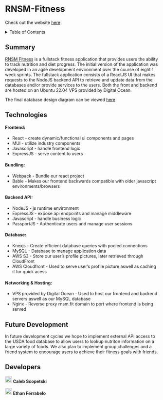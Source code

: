 # RNSM-Fitness
Check out the website [here][website]
<details>
  <summary>Table of Contents</summary>
  <ol>
    <li><a href="#summary">Summary</a></li>
    <li><a href="#technologies">Technologies</a></li>
    <li><a href="#future-development">Future Development</a></li>
    <li><a href="#developers">Developers</a></li>
  </ol>
</details>

## Summary
[RNSM Fitness][website] is a fullstack fitness application that provides users the ability to track nutrition and diet progress. The initial version of the application was developed in an agile development environment over the course of eight 1 week sprints. The fullstack application consists of a ReactJS UI that makes requests to the NodeJS backend API to retrieve and update data from the databases and/or provide services to the users. Both the front and backend are hosted on an Ubuntu 22.04 VPS provided by Digital Ocean. 

The final database design diagram can be viewed [here][final-db-diagram]

## Technologies
#### Frontend: 
<ul>
  <li>React - create dynamic/functional ui components and pages</li>
  <li>MUI - utilize industry components</li>
  <li>Javascript - handle frontend logic</li>
  <li>ExpressJS -  serve content to users</li>
</ul>

#### Bundling:
<ul>
  <li>Webpack - Bundle our react project</li>
  <li>Bable - Makes our frontend backwards compatible with older javascript environments/browsers</li>
</ul>

#### Backend API:
<ul>
  <li>NodeJS - js runtime environment</li>
  <li>ExpressJS - expose api endpoints and manage middleware</li>
  <li>Javascript - handle business logic</li>
  <li>PassportJS - Authenticate users and manage user sessions</li>
</ul>

#### Database:
<ul>
  <li>Knexjs - Create efficient database queries with pooled connections</li>
  <li>MySQL - Database to manage application data</li>
  <li>AWS S3 - Store our user’s profile pictures, later retrieved through CloudFront</li>
  <li>AWS Cloudfront - Used to serve user’s profile picture aswell as caching it for quick acess</li>
</ul>

#### Networking & Hosting:
<ul>
  <li>VPS provided by Digital Ocean - Used to host our frontend and backend servers aswell as our MySQL database</li>
  <li>Nginx - Reverse proxy rnsm.fit domain to port where frontend is being served</li>
</ul>

## Future Development
In future development cycles we hope to implement external API access to the USDA food database to allow users to lookup nutriton information on a large variety of foods. We also plan to implement group challenges and a friend system to encourage users to achieve their fitness goals with friends.

## Developers
[<img width="22px" src="https://cdn-icons-png.flaticon.com/512/270/270798.png" />][calebgithub]
**Caleb Scopetski**

[<img width="22px" src="https://cdn-icons-png.flaticon.com/512/270/270798.png" />][ethangithub]
**Ethan Ferrabelo**

[website]: https://rnsm.fit
[ethangithub]: https://github.com/eferrabelo1114
[calebgithub]: https://github.com/cscopetski
[final-db-diagram]: https://viewer.diagrams.net/?tags=%7B%7D&highlight=0000ff&layers=1&nav=1&title=Sprint%209%20ERD.drawio#R7V1be9o4E%2F41uYTHlnzSZdOku9tNt%2F3a3ba7NzxOcMD7OZgak0N%2F%2FdqJBbakEMUYzShtbgLCgJmZdzRnHdHXV7e%2FFPFy%2Fi6fJtkRcaa3R%2FTkiBDP97zqX71y97BCAtKszIp0%2BrDmbhc%2Bpd%2BTZtFpVtfpNFl1LizzPCvTZXfxIl8skouysxYXRX7Tvewyz7rfuoxnibTw6SLO5NUv6bScP6xGvrNd%2FzVJZ3P%2Bza7TvHIV84ubhdU8nuY3rSV6ekRfF3lePjy6un2dZDX1OF0e3vfmkVc3N1Yki1LnDez9v1%2B%2Fvnkf%2F5bdvi2%2BfD5l8afVqPmUVXnHf3AyrX5%2F83SRL6p%2Fx0W%2BXkyT%2BmOc6llelPN8li%2Fi7CzPl9WiWy3%2Bm5TlXcO9eF3m1dK8vMqaV5PbtPzavL1%2B%2FHfr8clt%2B8kdf7Ioi7uv%2FO31k7%2FbT7Zvun%2B2fdf0Vc3z7a1XK2%2FSLGtel0nGf3%2B%2BLi6SHXQKG9GLi1lS7riuvqq%2BsKZi6xsajvyS5FdJdcPVBUWSxWV63ZWyuBHW2ea6LT%2BrBw1Ln8Fe8pO9w7KXomIvxc5eZ8yo32axMw4J25PN91d%2FSIq0ImJSmOO9h4r3nsR7WEb7diE5wsVNHw7JY%2BL30NUthvfk8ariUcmvyJfJgq8ZlQMWoZKDAFAOwqfkQEMt95ATJHIQDC0HzVs%2F5Gl1z8RpXKIRbdyBxiEKuKPDP%2BLhTpt3CdK0uY3%2BAtbQ4zrO1s1P%2BGtVbaKi1N3M0zL5tIzvaXtT%2BXZdAYqzdFbx6eSi4ke9BT%2FOoOukKJPbnRTlr0Zdyvhh8%2Fxm63dtvKt5y%2BfynMeZsBcYI6NgdDtg1NTJzhGKXZdpoixEpWyZhIVlvFrd5MVUZnyWpctVTTIAZBBBZYADg%2BssAGS4T%2BBCc496Fm7648LlISvjwFDvPqKODRyzuw%2BnRwtyyVWcZrjxRsHxZjaO09mJ7MIb%2FYk3FT1aeLtMi1W5iK8S1JgLXXDMyQEWLJjDZfu5vpXGH7%2FtFjSy2AZk%2BODIMBuksNkvcnXDDwEycMhhgka0MEODReDQsC1kwKN%2BMOjQDRtgQ4ccOLixAB0eNDqI2bDBFhE2JrKIbugAGTiI7OLHF9XXpuXdJEuuE2S%2BvuihuQ48TIhEwXTIiORlvig55rxhqDjaUKghowdPRdn1vSiSuEymkxiZoh5Rt07CdugH7v%2FycocW%2FdbLKUr6BYLsBeC0M5vOf058XGkEwm1ygeYmh2yPCyRszCqSKPKoMLjgGVQHHAihUSBYbvFFmmDAZvFFMhryOJtg9IkQWnuyM1mXpA9HtWm8mt%2BDyx2GhEIBCyVk7APTkN9Si4bT%2FByX5IWCkQKumylg7b9urKpbSgammSmxUzPz%2B277QHGWF2kyqTU0LoBQr4uQCNyMp3J9%2FYCmCotIFxKRrr3iuEE3hutET0JDUTL%2FZPK%2B%2BvrhyuypZymGZD%2F4%2BN1HXNARIr0ReIqQwjnAffMgcGkQqusEY0OG7AUfv%2FsNNzIYODIs8IiRNOVxq%2F7pziw2NC7U1Vyi6%2BN5ZMwctv0Lu5%2F48Aul4i65SozWTTg0iljgURb4UdD5GsLCscOIzxiJiOP7pPstBy4ho2ZT2s7zxbUypYjXVeZhSPYUW6AmQy5hBxdlj9WZ%2F7aY%2BdVSRHpKsF8Zoc6jEuw5XvUymAQzOGPEshCkp6tykZkinhwAeog%2BIvRzRwRdDNIzHAqyOkzvaQeDBm8p3I%2FJcjDoJE6zu8lZPpPYD4ALJpQQhA50WNkzPF%2BhAwvdRG6rgA82SOrpBni4IGLBhRzgwRskdR2pOQkcJYZnF%2FRBCZI8gqcb6cEGETnSwyFSJKt1Vq6QocTFhxLIuI%2F2XkKw7CW6pRDYgCKXQiyLvEzSBU6ghGJ%2FIjxOzDrr%2FXCCAyS%2BrrOODCS%2B7KxzkOAzuAJ0CPGtcNZDJN46jzVaBxLZW7%2BMS5y7iOSUhOATSnxI192uNJtvqd%2Fuy357jRB8W4jkjSCAB6TPrruHIIGHpT67r%2FLZi3OcO4hoZSFAiAV1GqK%2FDggSS%2F11X%2FbX70GCbxMRPXUECDHsqbfx0a9%2BvAWXpxHSTCIdCiEB2CS4%2FebRGmrZP1BRZp8CUS0ef8tHZ2%2F%2FOb87mX%2BZ%2F%2FmZpcUpjUa6LB5eCaqrcgIm6Azel%2FpEec9QhTdc5ttTZGLZ8ljN42X9sJjnV%2Bfr6taOl626q2a1VYoFoX59oceYqkbNEIX6DQ6lfgMCaKBoJxSQ5BMC3bmAyOyTQB5i0NQ1oTTjN40HPFgKXsIRmJ3iN4SRAteIEOhO8sOGEnmUXz2oYkBsHGBkiusKYIGvdwrkkAHaKkqGT9XIM%2FN%2BTeKsnE8%2BFPllmsnyiGDcESPQbmQA2F%2FQU0MDjswLLB2Zx%2B%2F7kZzvpKjuIcelYcR%2BZPj5eeFuZ3yLitPt6pC%2Bee8K7IFjKSHRBAEuDIS7E%2FeG2fcMZ0zJvj6OoQGWD6%2F31LEVsRcw4hrOUGyFE%2BQFxFZcYTRKqFK0RmMrIeDBito2ydhxhDEQnkZ8u3z%2BHIg9UGvpzIdQ1RLQpIWsMFXAhwuFgAca9rDp4TKnoaXDH0I5VsCrb6xACPio%2BBBzgcHBpH3w0zb1rDMmmgqHPmVRrivAOjwX4UjEELCyAAgYnAkvHRj8d1owlZviA0YEWfr%2FVM4XfCaFNziG9mMW2cmsQ4V7XsRItEg3X4%2FMKo7kfH26SMsU6TTkkRB5gc8GRYpTByoCIqtzqPgsTk%2Bi8JuDnAXnxxnX1SJJOSnz%2FycLZJQMXImUnmp8pW%2BUlLJzqyLlJLldpvfOLjaqRp4eVZlRqpr2eInNY4Yi3UxvhGvMUGQ4n99k4188l31cXJbz%2BR%2B4hvxYa0hJCEA2FyapQR%2FcxNl822HGittcpst0XT02%2BMRXXZZeXq%2F%2FvCTvkq%2Bf4iyKZ6%2Fo55Ns5MocxZcvxOLbqZispCoyHhuOvfwYPB48H7CXamZydPL0Kk6zyet5vFAcyoNkTwvADwtkVswkwdIty4juNocrosnvuwWP5B4elfiml%2BnFvSdsoWscqJLBRl1jZsG4EjwzfZhuWRE2%2FMjBzcfwgww0iiidEjRGo3QMsMbIPotMt84IG2bkUKytda4jL5BRpKrUM1rrygxHZe1Gke6ckwjMeT27eft5%2FfbdzKFfbn97%2F37y%2FTW5HMmGmzMeq232s%2Fg8yZ4AQy3z1XaVvWpeuEqn04f0dbJKv8fn959XU3pZ15Hc%2Fxj%2F%2BMg%2FUdJ%2Bp1Re5ItFclE2H3m0Oc9JH3XO2I14v%2BqexTOboUD8LfnlJQ91Dlwnw%2BQCspek9nyVx2pW7ckB7EVyM7m3x5AZX6EbifQLVVNID2V8KTWKXOiAR6O4Q%2BmOCvC16DqbP7e7edMBqKsONhqqgDzQBttns9falJXEUkRT1EQ1VHysUnibwsfh28PUNDE8t%2BnHECBDvYUjz5cFSNTkhxYgYkaAFIzudaaHGadgL%2FHhH4gkoWX4WDx7CjX2YvLwBzjqMvmPk9L%2FfT5581e4yoov3vn%2F1rPJ5nYOUmvQUc5hL18eEz%2BVBBz%2BbNm9QCs78m%2FyfCrxGMJNoVTetFyTmUklwTB32WHTcfgHwe%2B6bQt67cShVZHJoVVK2gUH3B6sxgL%2BUXi7btuC9jpxViQ8FhSzwJHSbsQURQwUequVI6pY9bCKfj6Dpp8rK2Nj55Rj7hBUE0u3QxAuE7fzvi3VMr7JNjc1Ac1WfViOEl2THhtK7LHplSgxOX9pZ6jaBjUTCLN5EEQNXHvmtyjIp%2Br0NEq%2Bza9otcHLQar%2BZDvAOO6RJ%2Fd0b04%2FgSOkofH1B3K%2F%2B4QC%2Bm92RGES7gqiItnriCGDptUHQTqDI0fO2HH3PRkpUU6WPNSMWG3%2B4xoLvPO2X0CpVyAVKpk8JkedjzN7AEg%2Fd0HoTALMioV2qlDZ2l3EV0MeADKEheGLhtqmIg3MvqDEKDqs6U5XS5liVoMN4JDjspfonBjqi9gAD2fzGxCGQGMbRUUkyoF7z57ZQHZPrUKp1w3TOWRfd0dlA%2FfXN1SRg7RA31A5B7lKiut0MZusalbigo8nwQc8wu1Z19cItiVz5pmHyCOVu24kuUCb6TCGKnc9syVPQyRInnMu89A1T3YGjTxFGjHO8iJNsNknitbxkQuea%2FdMFz8bnqS8p3ePK0Lmy5Z4c3gcMlknjmBMbI42MiHop8X3D2vv%2FOPx9e%2FzPz%2B%2Fd%2FPZHzf8THJzweWwr7du9pQxJbGIjA8zAWS1NUHdrjhtnOQnLAl56n9AxiFl27%2FOx%2FohGfMxC8MfA7CL0C8g5E0duIC3krSGJgnZ1vinpJViP1ReN3hxjBqmoTCO3SNk7GshfihcGk43%2FxDCY6jrOBSOK%2FEC08IDF7ZA3DG6l%2Bjw%2Fd%2B8Hf4tH529%2Fef87mT%2BpbodlhanNBq5BIzDqEcF6fJYfYIJWFfwrttuz%2FXGc3o9E%2FwryjY6DszBsqdrxHWEWDcN4clnT9OI6zxunsG593JoBHul5fYcNS6GGOhoKE5iXZmQmlqKQMmu3QTJ3sZvuwWWabK6KNIlvjnFkaBsCAvBQWJqqJB1mSU1tVwrQaKq3b%2FAhg7R2aUUfgshhr0j0yml%2FXYCfiESV1bmFSq3Ndy3HF%2BLo2onX2YoaA5EOLA4EKsphstU7CLHC8hU%2BIFASabQmIdKVShpayrarFG116PQuD%2FEFCUnu7Jkh4ZYEHVTWBLDDw0xwLkHPYxKIzNpdOVGTVCwswLVt232cJM2f3WLgY271Xvxlw6uGPbjr7RFnsRpdjepJ9NNzvKZxH0Id1owI8z2mCvJJgeOr5IY2exxV2pZMjnZQK3cMAchdC2NrrX%2FlLHfX6O4ivMq1P7Q4FmoR8x5oVxmc9zMc0uaPCECIH3QoY0Wa%2BpsdtfVPUO8%2B4sh9yrQlOkHTwjPcJUSOw00i7I2LBBruFWVbkZ3AvLzPPlDbAVgR7KqmfzzOPmD7PcBKi5TyI7RF8tkiisOoBiqtXUUJf5DeDtM3OPAnUQCFztBPe1Q28zcKYlIgLE5mMr%2BJMMoFOMsqhknRrMMpmaowUBo4OyfqmhhV9APC4JeTprOk8Y5wiNIPoP3iARZ9bXH6%2BrBrH5Q%2B68PS9VXbFZl5EFGM%2BVRKeDRTB7Kb5ekxSWyIRmS729ywOhOy7ZFtm%2FreFGm5R0u0kkmJTFJu50nGrWDT6vJdbpKzxVV%2FsAj0xTjNA7YUl09LfK8bAf7qt85f5dP6wNMT%2F8D
